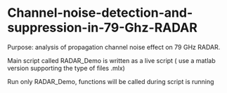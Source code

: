 # Channel-noise-detection-and-suppression-in-79-Ghz-RADAR
Purpose: analysis  of propagation channel noise effect on 79 GHz RADAR.

Main script called RADAR_Demo is written as a live script ( use a matlab version supporting the type of files .mlx) 

Run only RADAR_Demo, functions will be called during script is running

